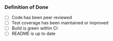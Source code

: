 ### Definition of Done

* [ ] Code has been peer reviewed
* [ ] Test coverage has been maintained or improved
* [ ] Build is green within CI
* [ ] README is up to date
